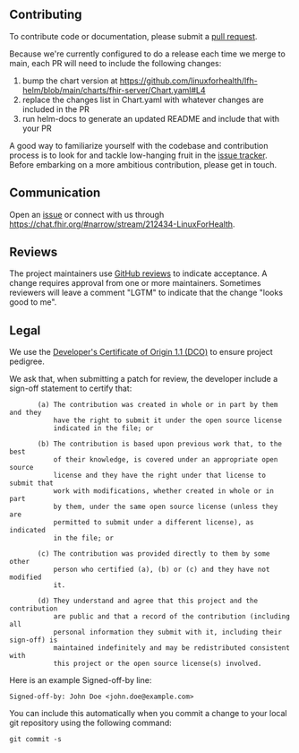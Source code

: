## Contributing
To contribute code or documentation, please submit a [pull request](https://github.com/linuxforhealth/lfh-helm/pulls).

Because we're currently configured to do a release each time we merge to main, each PR will need to include the following changes:
1. bump the chart version at https://github.com/linuxforhealth/lfh-helm/blob/main/charts/fhir-server/Chart.yaml#L4
2. replace the changes list in Chart.yaml with whatever changes are included in the PR
3. run helm-docs to generate an updated README and include that with your PR

A good way to familiarize yourself with the codebase and contribution process is
to look for and tackle low-hanging fruit in the [issue tracker](https://github.com/linuxforhealth/lfh-helm/issues).
Before embarking on a more ambitious contribution, please get in touch.

## Communication
Open an [issue](https://github.com/linuxforhealth/lfh-helm/issues) or connect with us through https://chat.fhir.org/#narrow/stream/212434-LinuxForHealth.

## Reviews
The project maintainers use [GitHub reviews](https://github.com/features/code-review) to indicate acceptance.
A change requires approval from one or more maintainers.
Sometimes reviewers will leave a comment "LGTM" to indicate that the change "looks good to me".

## Legal
We use the [Developer's Certificate of Origin 1.1 (DCO)](https://github.com/hyperledger/fabric/blob/master/docs/source/DCO1.1.txt)
to ensure project pedigree.

We ask that, when submitting a patch for review, the developer include a sign-off statement to certify that:
```
       (a) The contribution was created in whole or in part by them and they
           have the right to submit it under the open source license
           indicated in the file; or

       (b) The contribution is based upon previous work that, to the best
           of their knowledge, is covered under an appropriate open source
           license and they have the right under that license to submit that
           work with modifications, whether created in whole or in part
           by them, under the same open source license (unless they are
           permitted to submit under a different license), as indicated
           in the file; or

       (c) The contribution was provided directly to them by some other
           person who certified (a), (b) or (c) and they have not modified
           it.

       (d) They understand and agree that this project and the contribution
           are public and that a record of the contribution (including all
           personal information they submit with it, including their sign-off) is
           maintained indefinitely and may be redistributed consistent with
           this project or the open source license(s) involved.
```

Here is an example Signed-off-by line:

```
Signed-off-by: John Doe <john.doe@example.com>
```

You can include this automatically when you commit a change to your
local git repository using the following command:

```
git commit -s
```
